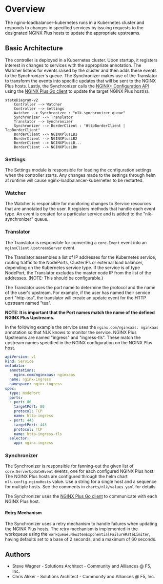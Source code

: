# Overview

The nginx-loadbalancer-kubernetes runs in a Kubernetes cluster and responds to changes in specified services by issuing requests to the designated NGINX Plus hosts to update the appropriate upstreams.

## Basic Architecture

The controller is deployed in a Kubernetes cluster. Upon startup, it registers interest in changes to services with the appropriate annotation.
The Watcher listens for events raised by the cluster and then adds these events to the Synchronizer's queue. The Synchronizer makes use of the Translator to transform the events into specific updates that will be sent to the NGINX Plus hosts.
Lastly, the Synchronizer calls the [NGINX+ Configuration API](https://docs.nginx.com/nginx/admin-guide/load-balancer/dynamic-configuration-api/) using the [NGINX Plus Go client](https://github.com/nginxinc/nginx-plus-go-client) to update the target NGINX Plus host(s).

```mermaid
stateDiagram-v2
    Controller --> Watcher
    Controller --> Settings 
    Watcher --> Synchronizer : "nlk-synchronizer queue"
    Synchronizer --> Translator
    Translator --> Synchronizer
    Synchronizer --> BorderClient : "HttpBorderClient | TcpBorderClient"
    BorderClient --> NGINXPlusLB1
    BorderClient --> NGINXPlusLB2
    BorderClient --> NGINXPlusLB...
    BorderClient --> NGINXPlusLBn
```

### Settings

The Settings module is responsible for loading the configuration settings when the controller starts. Any changes made to the settings through helm at runtime will cause nginx-loadbalancer-kubernetes to be restarted.

### Watcher

The Watcher is responsible for monitoring changes to Service resources that are annotated by the user.
It registers methods that handle each event type. An event is created for a particular service and is added to the "nlk-synchronizer" queue.

### Translator

The Translator is responsible for converting a `core.Event` event into an `nginxClient.UpstreamServer` event.

The Translator assembles a list of IP addresses for the Kubernetes service, routing traffic to the NodePorts, ClusterIPs or external load balancer, depending on the Kubernetes service type. If the service is of type NodePort, the Translator excludes the master node IP from the list of the addresses. (NOTE: This should be configurable.)

The Translator uses the port name to determine the protocol and the name of the user's upstream. For example, if the user has named their service port "http-tea", the translator will create an update event for the HTTP upstream named "tea".

**NOTE: It is important that the Port names match the name of the defined NGINX Plus Upstreams.**

In the following example the service uses the `nginx.com/nginxaas: nginxaas` annotation so that NLK knows to monitor the service. NGINX Plus Upstreams are named "ingress" and "ingress-tls". These match the upstream names specified in the NGINX configuration on the NGINX Plus host.

```yaml
apiVersion: v1
kind: Service
metadata:
  annotations:
    nginx.com/nginxaas: nginxaas
  name: nginx-ingress
  namespace: nginx-ingress
spec:
  type: NodePort 
  ports:
  - port: 80
    targetPort: 80
    protocol: TCP
    name: http-ingress
  - port: 443
    targetPort: 443
    protocol: TCP
    name: http-ingress-tls
  selector:
    app: nginx-ingress
```

### Synchronizer

The Synchronizer is responsible for fanning-out the given list of `core.ServerUpdateEvent` events, one for each configured NGINX Plus host.
The NGINX Plus hosts are configured through the helm chart `nlk.config.nginxHosts` value. Use a string for a single host and a sequence for multiple hosts. See the comments in `charts/nlk/values.yaml` for details.

The Synchronizer uses the [NGINX Plus Go client](https://github.com/nginxinc/nginx-plus-go-client) to communicate with each NGINX Plus host.

#### Retry Mechanism

The Synchronizer uses a retry mechanism to handle failures when updating the NGINX Plus hosts.
The retry mechanism is implemented in the workqueue using the `workqueue.NewItemExponentialFailureRateLimiter`,
having defaults set to a base of 2 seconds, and a maximum of 60 seconds.

## Authors

- Steve Wagner - Solutions Architect - Community and Alliances @ F5, Inc.
- Chris Akker - Solutions Architect - Community and Alliances @ F5, Inc.
